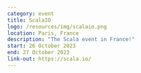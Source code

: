 ```yaml
---
category: event
title: ScalaIO
logo: /resources/img/scalaio.png
location: Paris, France
description: "The Scala event in France!"
start: 26 October 2023
end: 27 October 2023
link-out: https://scala.io/
---
```

